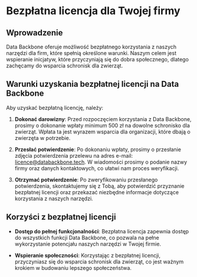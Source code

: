 # Bezpłatna licencja dla Twojej firmy

## Wprowadzenie

Data Backbone oferuje możliwość bezpłatnego korzystania z naszych narzędzi dla firm, które spełnią określone warunki. Naszym celem jest wspieranie inicjatyw, które przyczyniają się do dobra społecznego, dlatego zachęcamy do wsparcia schronisk dla zwierząt.

## Warunki uzyskania bezpłatnej licencji na Data Backbone

Aby uzyskać bezpłatną licencję, należy:

1. **Dokonać darowizny**: Przed rozpoczęciem korzystania z Data Backbone, prosimy o dokonanie wpłaty minimum 500 zł na dowolne schronisko dla zwierząt. Wpłata ta jest wyrazem wsparcia dla organizacji, które dbają o zwierzęta w potrzebie.

2. **Przesłać potwierdzenie**: Po dokonaniu wpłaty, prosimy o przesłanie zdjęcia potwierdzenia przelewu na adres e-mail: [licence@databackbone.tech](mailto:licence@databackbone.tech). W wiadomości prosimy o podanie nazwy firmy oraz danych kontaktowych, co ułatwi nam proces weryfikacji.

3. **Otrzymać potwierdzenie**: Po zweryfikowaniu przesłanego potwierdzenia, skontaktujemy się z Tobą, aby potwierdzić przyznanie bezpłatnej licencji oraz przekazać niezbędne informacje dotyczące korzystania z naszych narzędzi.

## Korzyści z bezpłatnej licencji

- **Dostęp do pełnej funkcjonalności**: Bezpłatna licencja zapewnia dostęp do wszystkich funkcji Data Backbone, co pozwala na pełne wykorzystanie potencjału naszych narzędzi w Twojej firmie.

- **Wspieranie społeczności**: Korzystając z bezpłatnej licencji, przyczyniasz się do wsparcia schronisk dla zwierząt, co jest ważnym krokiem w budowaniu lepszego społeczeństwa.
